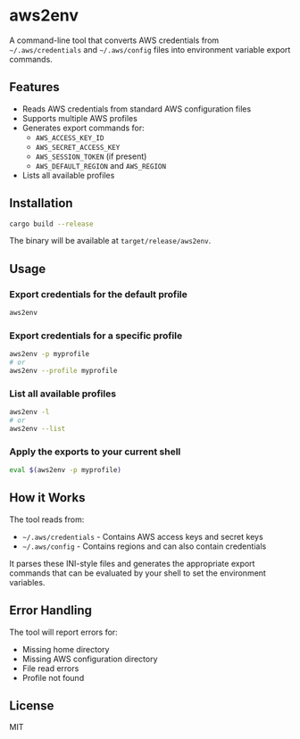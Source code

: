 # aws2env

A command-line tool that converts AWS credentials from `~/.aws/credentials` and `~/.aws/config` files into environment variable export commands.

## Features

- Reads AWS credentials from standard AWS configuration files
- Supports multiple AWS profiles
- Generates export commands for:
  - `AWS_ACCESS_KEY_ID`
  - `AWS_SECRET_ACCESS_KEY`
  - `AWS_SESSION_TOKEN` (if present)
  - `AWS_DEFAULT_REGION` and `AWS_REGION`
- Lists all available profiles

## Installation

```bash
cargo build --release
```

The binary will be available at `target/release/aws2env`.

## Usage

### Export credentials for the default profile

```bash
aws2env
```

### Export credentials for a specific profile

```bash
aws2env -p myprofile
# or
aws2env --profile myprofile
```

### List all available profiles

```bash
aws2env -l
# or
aws2env --list
```

### Apply the exports to your current shell

```bash
eval $(aws2env -p myprofile)
```

## How it Works

The tool reads from:
- `~/.aws/credentials` - Contains AWS access keys and secret keys
- `~/.aws/config` - Contains regions and can also contain credentials

It parses these INI-style files and generates the appropriate export commands that can be evaluated by your shell to set the environment variables.

## Error Handling

The tool will report errors for:
- Missing home directory
- Missing AWS configuration directory
- File read errors
- Profile not found

## License

MIT